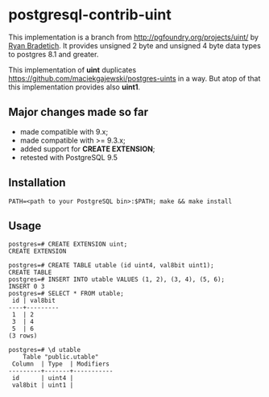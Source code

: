# postgresql-contrib-uint

This implementation is a branch from http://pgfoundry.org/projects/uint/ by [Ryan Bradetich]( http://pgfoundry.org/users/rbrad/).
It provides unsigned 2 byte and unsigned 4 byte data types to postgres 8.1 and greater.

This implementation of **uint** duplicates https://github.com/maciekgajewski/postgres-uints in a way. But atop of that this implementation provides also **uint1**.

## Major changes made so far

- made compatible with 9.x;
- made compatible with >= 9.3.x;
- added support for **CREATE EXTENSION**;
- retested with PostgreSQL 9.5

## Installation
```
PATH=<path to your PostgreSQL bin>:$PATH; make && make install
```

## Usage

```
postgres=# CREATE EXTENSION uint;
CREATE EXTENSION

postgres=# CREATE TABLE utable (id uint4, val8bit uint1);
CREATE TABLE
postgres=# INSERT INTO utable VALUES (1, 2), (3, 4), (5, 6);
INSERT 0 3
postgres=# SELECT * FROM utable;
 id | val8bit 
----+---------
 1  | 2
 3  | 4
 5  | 6
(3 rows)

postgres=# \d utable 
    Table "public.utable"
 Column  | Type  | Modifiers 
---------+-------+-----------
 id      | uint4 | 
 val8bit | uint1 | 
```
